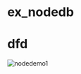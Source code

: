 # ex_nodedb


# dfd

![nodedemo1](https://user-images.githubusercontent.com/84662018/225206032-db13cd4c-3f81-4473-ab05-ddf6ce67e574.gif)
